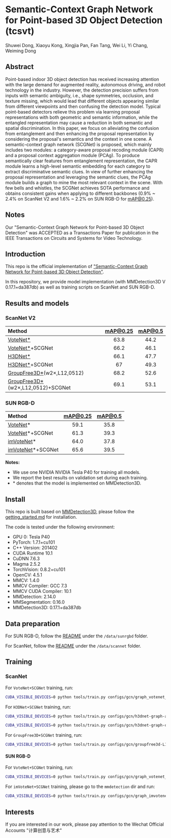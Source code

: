 # Semantic-Context Graph Network for Point-based 3D Object Detection (tcsvt)
Shuwei Dong, Xiaoyu Kong, Xingjia Pan, Fan Tang, Wei Li, Yi Chang, Weiming Dong

## Abstract

Point-based  indoor 3D object detection has received increasing attention with the large demand for augmented reality, autonomous driving, and robot technology in the industry. However, the detection precision suffers from inputs with semantic ambiguity, i.e., shape symmetries, occlusion, and texture missing, which would lead that different objects appearing similar from different viewpoints and then confusing the detection model. Typical point-based detectors relieve this problem via learning proposal representations with both geometric and semantic information, while the entangled representation may cause a reduction in both semantic and spatial discrimination. In this paper, we focus on alleviating the confusion from entanglement and then enhancing the proposal representation by considering the proposal's semantics and the context in one scene. A semantic-context graph network (SCGNet) is proposed, which mainly includes two modules: a category-aware proposal recoding module (CAPR) and a proposal context aggregation module (PCAg). To produce semantically clear features from entanglement representation, the CAPR module learns a high-level semantic embedding for each category to extract discriminative semantic clues. In view of further enhancing the proposal representation and leveraging the semantic clues, the PCAg module builds a graph to mine the most relevant context in the scene. With few bells and whistles, the SCGNet achieves SOTA performance and obtains consistent gains when applying to different backbones (0.9% ~ 2.4% on ScanNet V2 and 1.6% ~ 2.2% on SUN RGB-D for mAP@0.25).

 

## Notes
Our "Semantic-Context Graph Network for Point-based 3D Object Detection" was ACCEPTED as a Transactions Paper for publication in the IEEE Transactions on Circuits and Systems for Video Technology.


## Introduction

This repo is the official implementation of ["Semantic-Context Graph Network for Point-based 3D Object Detection"](http://ivc.ia.ac.cn/papers/SCGNet).

In this repository, we provide model implementation (with MMDetection3D V 0.17.1+da387db) as well as training scripts on ScanNet and SUN RGB-D.

## Results and models

### ScanNet V2

|Method | mAP@0.25 | mAP@0.5 |
|:---|:---:|:---:|
|[VoteNet*](https://arxiv.org/abs/1904.09664)       | 63.8 | 44.2 | 
|[VoteNet*](https://arxiv.org/abs/1904.09664)+SCGNet| 66.2 | 46.1 | 
|[H3DNet*](https://arxiv.org/abs/2006.05682)       | 66.1 | 47.7 | 
|[H3DNet*](https://arxiv.org/abs/2006.05682)+SCGNet | 67 | 49.3 | 
|[GroupFree3D*](https://arxiv.org/abs/2006.05682)(w2×,L12,0512) | 68.2 | 52.6 |
|[GroupFree3D*](https://arxiv.org/abs/2006.05682)(w2×,L12,0512)+SCGNet | 69.1 | 53.1 | 


### SUN RGB-D

|Method | mAP@0.25 | mAP@0.5 |
|:---|:---:|:---:|
|[VoteNet](https://arxiv.org/abs/1904.09664)*       | 59.1 | 35.8 |
|[VoteNet](https://arxiv.org/abs/1904.09664)*+SCGNet| 61.3 | 39.3 | 
|[imVoteNet](https://arxiv.org/abs/2001.10692)*| 64.0 | 37.8 |  
|[imVoteNet](https://arxiv.org/abs/2001.10692)*+SCGNet| 65.6 | 39.5 | 

**Notes:**

-  We use one NVIDIA NVIDIA Tesla P40 for training all models.
-  We report the best results on validation set during each training. 
-  \* denotes that the model is implemented on MMDetection3D.

## Install

This repo is built based on [MMDetection3D](V0.17.1), please follow the [getting_started.md](https://github.com/open-mmlab/mmdetection3ddocs/getting_started.md) for installation.

The code is tested under the following environment:
- GPU 0: Tesla P40
- PyTorch: 1.7.1+cu101
- C++ Version: 201402
- CUDA Runtime 10.1
- CuDNN 7.6.3
- Magma 2.5.2
- TorchVision: 0.8.2+cu101
- OpenCV: 4.5.1
- MMCV: 1.4.0
- MMCV Compiler: GCC 7.3
- MMCV CUDA Compiler: 10.1
- MMDetection: 2.14.0
- MMSegmentation: 0.16.0
- MMDetection3D: 0.17.1+da387db

## Data preparation

For SUN RGB-D, follow the [README](https://github.com/open-mmlab/mmdetection3d/data/sunrgbd/README.md) under the `/data/sunrgbd` folder.

For ScanNet, follow the [README](https://github.com/open-mmlab/mmdetection3d/data/scannet/README.md) under the `/data/scannet` folder.


## Training 

### ScanNet

For `VoteNet+SCGNet` training, run:

```bash
CUDA_VISIBLE_DEVICES=0 python tools/train.py configs/gcn/graph_votenet_iou.py
```

For `H3DNet+SCGNet` training, run:

```bash
CUDA_VISIBLE_DEVICES=0 python tools/train.py configs/gcn/h3dnet-graph-all-vote.py
```

```bash
CUDA_VISIBLE_DEVICES=0 python tools/train.py configs/gcn/h3dnet-graph-only-vote.py
```

For `GroupFree3D+SCGNet` training, run:

```bash
CUDA_VISIBLE_DEVICES=0 python tools/train.py configs/gcn/groupfree3d-L12O512w2x_graph_scannet.py
```


#### SUN RGB-D

For `VoteNet+SCGNet` training, run:

```bash
CUDA_VISIBLE_DEVICES=0 python tools/train.py configs/gcn/graph_votenet_sunrgbd_iou.py
```

For `imVoteNet+SCGNet` training, please go to the `mmdetection` dir and run:

```bash
CUDA_VISIBLE_DEVICES=0 python tools/train.py configs/gcn/graph_imvotenet-stage2_16x8_sunrgbd-3d-10class.py
```

## Interests
If you are interested in our work, please pay attention to the Wechat Official Accounts "计算创意与艺术"


